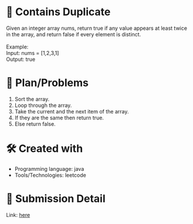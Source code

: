 
# 💼 Contains Duplicate<a name="about-project"></a>
Given an integer array nums, return true if any value appears at least twice in the array, and return false if every element is distinct.
<br><br>
Example:
<br>
Input: nums = [1,2,3,1] <br>
Output: true

# 📜 Plan/Problems
1. Sort the array.
2. Loop through the array.
3. Take the current and the next item of the array.
4. If they are the same then return true.
5. Else return false.

# 🛠 Created with
- Programming language: java
- Tools/Technologies: leetcode

# 💎 Submission Detail
Link: [here](https://leetcode.com/submissions/detail/1099849765/)
